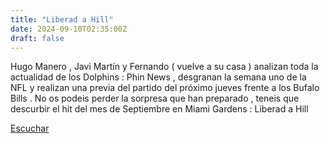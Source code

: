 ```yaml
---
title: "Liberad a Hill"
date: 2024-09-10T02:35:00Z
draft: false
---
```


Hugo Manero , Javi Martín y Fernando ( vuelve a su casa ) analizan toda la actualidad de los Dolphins : Phin  News , desgranan la semana uno de la NFL y realizan una previa del partido del próximo jueves frente a los Bufalo Bills . 
No os podeis perder la sorpresa que han preparado , teneis que descurbir el hit del mes de Septiembre en Miami Gardens : Liberad a Hill

[Escuchar](https://www.ivoox.com/liberad-a-hill-audios-mp3_rf_133637254_1.html)
